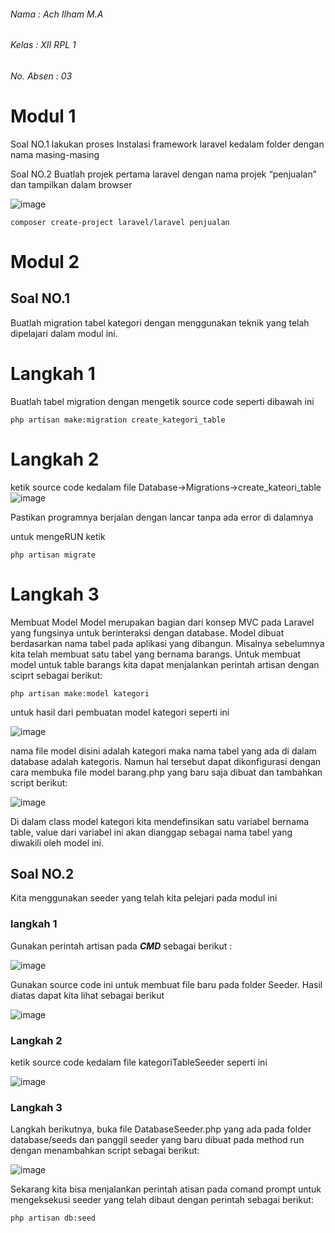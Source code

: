 ###### Nama : Ach Ilham M.A
###### Kelas : XII RPL 1
###### No. Absen : 03

# Modul 1

Soal NO.1
lakukan proses Instalasi framework laravel kedalam folder dengan nama masing-masing

Soal NO.2
Buatlah projek pertama laravel dengan nama projek “penjualan” dan tampilkan dalam browser

![image](https://user-images.githubusercontent.com/109930502/180912278-dbba15cc-fc7d-4620-b0d4-9e8e589a39c4.png)

```
composer create-project laravel/laravel penjualan
```


# Modul 2

## Soal NO.1
Buatlah migration tabel kategori dengan menggunakan teknik yang telah dipelajari dalam modul ini.

# Langkah 1

Buatlah tabel migration dengan mengetik source code seperti dibawah ini
```
php artisan make:migration create_kategori_table
```
# Langkah 2

ketik source code kedalam file Database->Migrations->create_kateori_table
![image](https://user-images.githubusercontent.com/109930502/180917420-f84a2ba6-b8a0-4e36-b9bb-039f2139696a.png)

Pastikan programnya berjalan dengan lancar tanpa ada error di dalamnya

untuk mengeRUN ketik
```
php artisan migrate
```

# Langkah 3
Membuat Model 
Model merupakan bagian dari konsep MVC pada Laravel yang fungsinya untuk berinteraksi 
dengan database. Model dibuat berdasarkan nama tabel pada aplikasi yang dibangun. Misalnya 
sebelumnya kita telah membuat satu tabel yang bernama barangs. Untuk membuat model untuk table 
barangs kita dapat menjalankan perintah artisan dengan sciprt sebagai berikut:
```
php artisan make:model kategori
```

untuk hasil dari pembuatan model kategori seperti ini

![image](https://user-images.githubusercontent.com/109930502/180918430-fa0a317e-1d2a-483f-8ad8-e282c6f75b1c.png)

nama file model disini adalah kategori maka nama tabel yang ada di dalam database adalah kategoris. Namun hal tersebut dapat 
dikonfigurasi dengan cara membuka file model barang.php yang baru saja dibuat dan tambahkan script 
berikut:

![image](https://user-images.githubusercontent.com/109930502/180918801-354fef2d-bdf2-44be-86d6-ce14cc7b7bbc.png)

Di dalam class model kategori kita mendefinsikan satu variabel bernama table, value dari variabel ini 
akan dianggap sebagai nama tabel yang diwakili oleh model ini.

## Soal NO.2

Kita menggunakan seeder yang telah kita pelejari pada modul ini

### langkah 1

Gunakan perintah artisan pada ***CMD*** sebagai berikut :

![image](https://user-images.githubusercontent.com/109930502/180920154-0026b29f-3220-4e6f-af89-a57b1ec32c86.png)

Gunakan source code ini untuk membuat file baru pada folder Seeder. Hasil diatas dapat kita lihat sebagai berikut

![image](https://user-images.githubusercontent.com/109930502/180920422-149277f0-7129-4dc0-8e67-9023f04005ae.png)

### Langkah 2

ketik source code kedalam file kategoriTableSeeder seperti ini

![image](https://user-images.githubusercontent.com/109930502/180920994-85823781-8662-40c2-a734-5253d06267bc.png)

### Langkah 3

Langkah berikutnya, buka file DatabaseSeeder.php yang ada pada folder database/seeds dan panggil seeder yang baru dibuat pada method run dengan menambahkan script sebagai berikut:

![image](https://user-images.githubusercontent.com/109930502/180921212-f0fd1bcc-3cf9-4285-ab76-b96c640e2802.png)

Sekarang kita bisa menjalankan perintah atisan pada comand prompt untuk mengeksekusi seeder yang 
telah dibaut dengan perintah sebagai berikut:
```
php artisan db:seed
```



